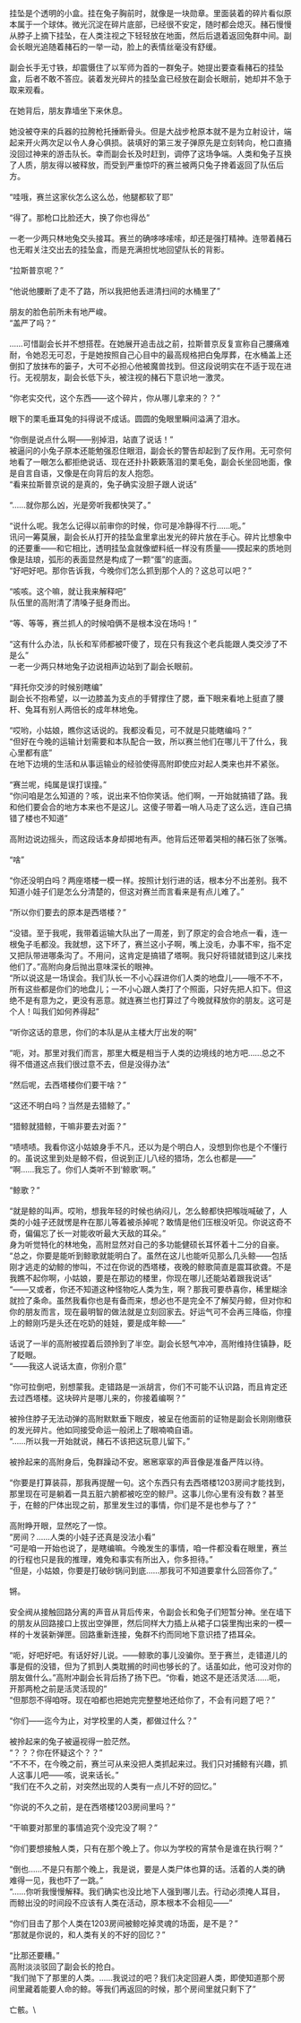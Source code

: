 挂坠是个透明的小盒。挂在兔子胸前时，就像是一块勋章。里面装着的碎片看似原本属于一个球体。微光沉淀在碎片底部，已经很不安定，随时都会熄灭。赭石慢慢从脖子上摘下挂坠，在人类注视之下轻轻放在地面，然后后退着返回兔群中间。副会长眼光追随着赭石的一举一动，脸上的表情丝毫没有舒缓。\
\
副会长手无寸铁，却震慑住了以军师为首的一群兔子。她提出要查看赭石的挂坠盒，后者不敢不答应。装着发光碎片的挂坠盒已经放在副会长眼前，她却并不急于取来观看。\
\
在她背后，朋友靠墙坐下来休息。\
\
她没被夺来的兵器的拉胯枪托捶断骨头。但是大战步枪原本就不是为立射设计，端起来开火两次足以令人身心俱损。装填好的第三发子弹原先是立刻转向，枪口直捅没回过神来的游击队长。幸而副会长及时赶到，调停了这场争端。人类和兔子互换了人质，朋友得以被释放，而受到严重惊吓的赛兰被两只兔子搀着返回了队伍后方。\
\
“哇哦，赛兰这家伙怎么这么怂，他腿都软了耶”\
\
“得了。那枪口比脸还大，换了你也得怂”\
\
一老一少两只林地兔交头接耳。赛兰的确哆哆嗦嗦，却还是强打精神。连带着赭石也无暇关注交出去的挂坠盒，而是充满担忧地回望队长的背影。\
\
“拉斯普京呢？”\
\
“他说他腰断了走不了路，所以我把他丢进清扫间的水桶里了”\
\
朋友的脸色前所未有地严峻。\
“盖严了吗？”\
\
……可惜副会长并不想搭茬。在她展开追击战之前，拉斯普京反复宣称自己腰痛难耐，令她忍无可忍，于是她按照自己心目中的最高规格把白兔厚葬，在水桶盖上还倒扣了放抹布的篓子，大可不必担心他被魔兽找到。但这段说明实在不适于现在进行。无视朋友，副会长低下头，被注视的赭石下意识地一激灵。\
\
“你老实交代，这个东西——这个碎片，你从哪儿拿来的？？”\
\
眼下的栗毛垂耳兔的抖得说不成话。圆圆的兔眼里瞬间溢满了泪水。\
\
“你倒是说点什么啊——别掉泪，站直了说话！”\
被逼问的小兔子原本还能勉强忍住眼泪，副会长的警告却起到了反作用。无可奈何地看了一眼怎么都拒绝说话、现在还扑扑簌簌落泪的栗毛兔，副会长坐回地面，像是自言自语，又像是在向背后的友人抱怨。\
“看来拉斯普京说的是真的，兔子确实没胆子跟人说话”\
\
“……就你那么凶，光是旁听我都快哭了。”\
\
“说什么呢。我怎么记得以前审你的时候，你可是冷静得不行……呃。”\
讯问一筹莫展，副会长从打开的挂坠盒里拿出发光的碎片放在手心。碎片比想象中的还要重——和它相比，透明挂坠盒就像塑料纸一样没有质量——摸起来的质地则像是珐琅，弧形的表面显然是构成了一颗“蛋”的底面。\
“好吧好吧。那你告诉我，今晚你们怎么抓到那个人的？这总可以吧？”\
\
“咳咳。这个嘛，就让我来解释吧”\
队伍里的高附清了清嗓子挺身而出。\
\
“等、等等，赛兰抓人的时候咱俩不是根本没在场吗！”\
\
“这有什么办法，队长和军师都被吓傻了，现在只有我这个老兵能跟人类交涉了不是么”\
一老一少两只林地兔子边说相声边站到了副会长眼前。\
\
“拜托你交涉的时候别瞎编”\
副会长不抱希望，以一边膝盖为支点的手臂撑住了腮，垂下眼来看地上挺直了腰杆、兔耳有别人两倍长的成年林地兔。\
\
“哎哟，小姑娘，瞧你这话说的。我都没看见，可不就是只能瞎编吗？”\
“但好在今晚的运输计划需要和本队配合一致，所以赛兰他们在哪儿干了什么，我心里都有底”\
在地下边境的生活和从事运输业的经验使得高附即使应对起人类来也并不紧张。\
\
“赛兰呢，纯属是误打误撞。”\
“你问咱是怎么知道的？咳，说出来不怕你笑话。他们啊，一开始就搞错了路。我和他们要会合的地方本来也不是这儿。这傻子带着一哨人马走了这么远，连自己搞错了楼也不知道”\
\
高附边说边摇头，而这段话本身却掷地有声。他背后还带着哭相的赭石张了张嘴。\
\
“啥”\
\
“你还没明白吗？两座塔楼一模一样。按照计划行进的话，根本分不出差别。我不知道小娃子们是怎么分清楚的，但这对赛兰而言看来是有点儿难了。”\
\
“所以你们要去的原本是西塔楼？”\
\
“没错。至于我呢，我带着运输大队出了一周差，到了原定的会合地点一看，连一根兔子毛都没。我就想，这下坏了，赛兰这小子啊，嘴上没毛，办事不牢，指不定又把队带进哪条沟了。不用问，这肯定是搞错了塔啊。我只好将错就错到这儿来找他们了。”高附向身后抛出意味深长的眼神。\
“所以说这是一场误会。我们队长一不小心踩进你们人类的地盘儿——哦不不不，所有这些都是你们的地盘儿；一不小心跟人类打了个照面，只好先把人扣下。但这绝不是有意为之，更没有恶意。就连赛兰也打算过了今晚就释放你的朋友。这可是个人！叫我们如何养得起”\
\
“听你这话的意思，你们的本队是从主楼大厅出发的啊”\
\
“呃，对。那里对我们而言，那里大概是相当于人类的边境线的地方吧……总之不得不借道这点我们很过意不去，但是没得办法”\
\
“然后呢，去西塔楼你们要干啥？”\
\
“这还不明白吗？当然是去猎鲸了。”\
\
“猎鲸就猎鲸，干嘛非要去对面？”\
\
“啧啧啧。我看你这小姑娘身手不凡，还以为是个明白人，没想到你也是个不懂行的。虽说这里到处是鲸不假，但说到正儿八经的猎场，怎么也都是——”\
“啊……我忘了。你们人类听不到‘鲸歌’啊。”\
\
“鲸歌？”\
\
“就是鲸的叫声。哎哟，想我年轻的时候也纳闷儿，怎么鲸都快把喉咙喊破了，人类的小娃子还就愣是杵在那儿等着被杀掉呢？敢情是他们压根没听见。你说这奇不奇，偏偏忘了长一对能收听最大天敌的耳朵。”\
身为听觉特化的林地兔，高附显然对自己的多功能健硕长耳怀着十二分的自豪。\
“总之，你要是能听到鲸歌就能明白了。虽然在这儿也能听见那么几头鲸——包括刚才逃走的幼鲸的惨叫，不过在你说的西塔楼，夜晚的鲸歌简直是震耳欲聋。不是我瞧不起你啊，小姑娘，要是在那边的楼里，你现在哪儿还能站着跟我说话”\
“——又或者，你还不知道这种怪物吃人类为生，啊？那我可要恭喜你，稀里糊涂就捡了条命。虽然我看你也是有备而来，想必也不是完全不了解契丹鲸，但对你和你的朋友而言，现在最明智的做法就是立刻回家去。好运气可不会再三降临，你撞上的鲸刚巧是头还在吃奶的娃娃，要是成年鲸——”\
\
话说了一半的高附被捏着后颈拎到了半空。副会长怒气冲冲，高附维持住镇静，眨了眨眼。\
“——我这人说话太直，你别介意”\
\
“你可拉倒吧，别想蒙我。走错路是一派胡言，你们不可能不认识路，而且肯定还去过西塔楼。这块碎片是哪儿来的，你接着编啊？”\
\
被拎住脖子无法动弹的高附默默垂下眼皮，被呈在他面前的证物是副会长刚刚缴获的发光碎片。他如同接受命运一般闭上了眼喃喃自语。\
“……所以我一开始就说，赭石不该把这玩意儿留下。”\
\
被拎起来的高附身后，兔群躁动不安。窸窸窣窣的声音像是准备严阵以待。\
\
“你要是打算装蒜，那我再提醒一句。这个东西只有去西塔楼1203房间才能找到，那里现在可是躺着一具五脏六腑都被吃空的鲸尸。这事儿你心里有没有数？甚至于，在鲸的尸体出现之前，那里发生过的事情，你们是不是也参与了？”\
\
高附睁开眼，显然吃了一惊。\
“房间？……人类的小娃子还真是没法小看”\
“可是咱一开始也说了，是瞎编嘛。今晚发生的事情，咱一件都没看在眼里，赛兰的行程也只是我的推理，难免和事实有所出入，你多担待。”\
“但是，小姑娘，你要是打破砂锅问到底……那我可不知道要拿什么回答你了。”\
\
锵。\
\
安全阀从接触回路分离的声音从背后传来，令副会长和兔子们短暂分神。坐在墙下的朋友从回路接口上拔出空弹匣，然后同样大力插上从裙子口袋里掏出来的一模一样的十发装新弹匣。回路重新连接，兔群不约而同地下意识捂了捂耳朵。\
\
“呃，好吧好吧。有话好好儿说。——鲸歌的事儿没骗你。至于赛兰，走错道儿的事是假的没错，但为了抓到人类耽搁的时间也够长的了。话虽如此，他可没对你的朋友做什么。”高附冲副会长背后扬了扬下巴。“你看，她这不是还活灵活……呃，开那两枪之前是活灵活现的”\
“但那怨不得咱呀。现在咱都也把她完完整整地还给你了，不会有问题了吧？”\
\
“你们——迄今为止，对学校里的人类，都做过什么？”\
\
被拎起来的兔子被逼视得一脸茫然。\
“？？？你在怀疑这个？？”\
“不不不，在今晚之前，赛兰可从来没把人类抓起来过。我们只对捕鲸有兴趣，抓人这事儿吧——咳，说来话长。”\
“我们在不久之前，对突然出现的人类有一点儿不好的回忆。”\
\
“你说的不久之前，是在西塔楼1203房间里吗？”\
\
“干嘛要对那里的事情追究个没完没了啊？”\
\
“你们要想接触人类，只有在那个晚上了。你以为学校的宵禁令是谁在执行啊？”\
\
“倒也……不是只有那个晚上，我是说，要是人类尸体也算的话。活着的人类的确难得一见，我也吓了一跳。”\
“……你听我慢慢解释。我们确实也没比地下人强到哪儿去。行动必须掩人耳目，而鲸出没的时间段不应该有人类在活动，原本根本不会相见——”\
\
“你们目击了那个人类在1203房间被鲸吃掉灵魂的场面，是不是？”\
“那就是你说的，和人类有关的不好的回忆？”\
\
“比那还要糟。”\
高附淡淡驳回了副会长的抢白。\
“我们抛下了那里的人类。……我说过的吧？我们决定回避人类，即使知道那个房间里藏着能要人命的鲸。等我们再返回的时候，那个房间里就只剩下了”\
\
亡骸。\
